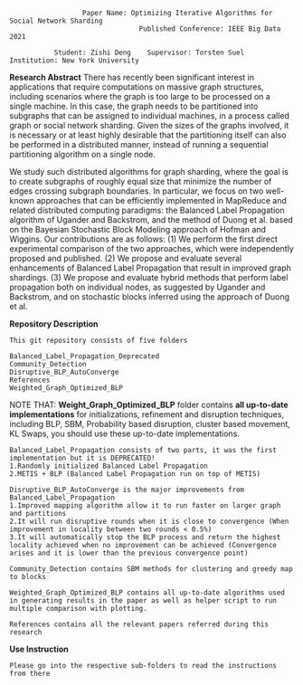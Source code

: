                       Paper Name: Optimizing Iterative Algorithms for Social Network Sharding
                                    Published Conference: IEEE Big Data 2021

	           Student: Zishi Deng    Supervisor: Torsten Suel  Institution: New York University
      
**Research Abstract**
There has recently been significant interest in applications that require computations on massive graph structures, including scenarios where the graph is too large to be processed on a single machine. In this case, the graph needs to be partitioned into subgraphs that can be assigned to individual machines, in a process called graph or social network sharding. Given the sizes of the graphs involved, it is necessary or at least highly desirable that the partitioning itself can also be performed in a distributed manner, instead of running a sequential partitioning algorithm on a single node.

We study such distributed algorithms for graph sharding, where the goal is to create subgraphs of roughly equal size that minimize the number of edges crossing subgraph boundaries. In particular, we focus on two well-known approaches that can be efficiently implemented in MapReduce and related distributed computing paradigms: the Balanced Label Propagation algorithm of Ugander and Backstrom, and the method of Duong et al. based on the Bayesian Stochastic Block Modeling approach of Hofman and Wiggins. Our contributions are as follows: (1) We perform the first direct experimental comparison of the two approaches, which were independently proposed and published. (2) We propose and evaluate several enhancements of Balanced Label Propagation that result in improved graph shardings. (3) We propose and evaluate hybrid methods that perform label propagation both on individual nodes, as suggested by Ugander and Backstrom, and on stochastic blocks inferred using the approach of Duong et al.


**Repository Description**

	This git repository consists of five folders

	Balanced_Label_Propagation_Deprecated
	Community_Detection
	Disruptive_BLP_AutoConverge
	References
	Weighted_Graph_Optimized_BLP
	
NOTE THAT: **Weight_Graph_Optimized_BLP** folder contains **all up-to-date implementations** for initializations, refinement and disruption techniques, including BLP, SBM, Probability based disruption, cluster based movement, KL Swaps, you should use these up-to-date implementations.

	Balanced_Label_Propagation consists of two parts, it was the first implementation but it is DEPRECATED!
	1.Randomly initialized Balanced Label Propagation
	2.METIS + BLP (Balanced Label Propagation run on top of METIS)

	Disruptive_BLP_AutoConverge is the major improvements from Balanced_Label_Propagation
	1.Improved mapping algorithm allow it to run faster on larger graph and partitions
	2.It will run disruptive rounds when it is close to convergence (When improvement in locality between two rounds < 0.5%)
	3.It will automatically stop the BLP process and return the highest locality achieved when no improvement can be achieved (Convergence arises and it is lower than the previous convergence point)
	
	Community_Detection contains SBM methods for clustering and greedy map to blocks

	Weighted_Graph_Optimized_BLP contains all up-to-date algorithms used in generating results in the paper as well as helper script to run multiple comparison with plotting. 

	References contains all the relevant papers referred during this research 
	

**Use Instruction**

	Please go into the respective sub-folders to read the instructions from there
